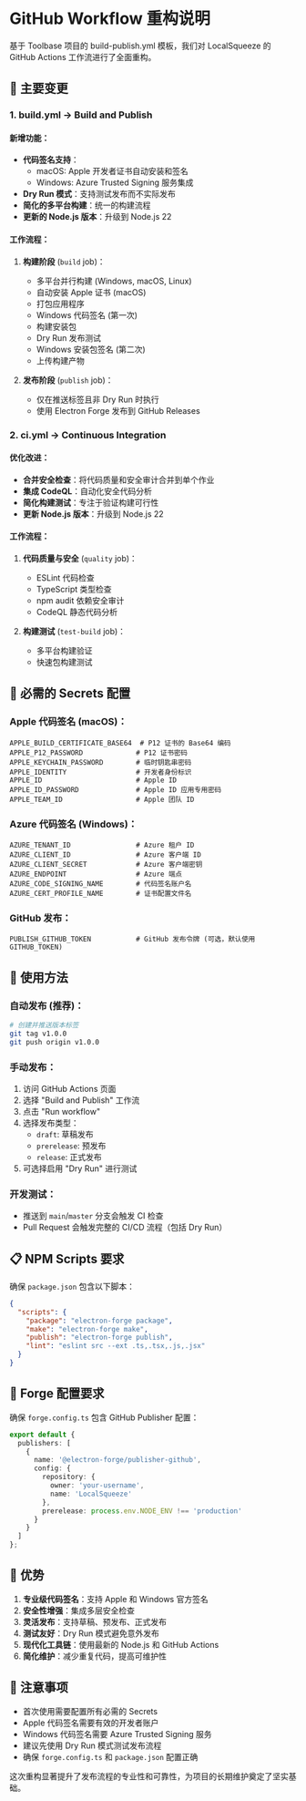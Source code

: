 # GitHub Workflow 重构说明

基于 Toolbase 项目的 build-publish.yml 模板，我们对 LocalSqueeze 的 GitHub Actions 工作流进行了全面重构。

## 🔄 主要变更

### 1. **build.yml → Build and Publish**

#### 新增功能：
- **代码签名支持**：
  - macOS: Apple 开发者证书自动安装和签名
  - Windows: Azure Trusted Signing 服务集成
- **Dry Run 模式**：支持测试发布而不实际发布
- **简化的多平台构建**：统一的构建流程
- **更新的 Node.js 版本**：升级到 Node.js 22

#### 工作流程：
1. **构建阶段** (`build` job)：
   - 多平台并行构建 (Windows, macOS, Linux)
   - 自动安装 Apple 证书 (macOS)
   - 打包应用程序
   - Windows 代码签名 (第一次)
   - 构建安装包
   - Dry Run 发布测试
   - Windows 安装包签名 (第二次)
   - 上传构建产物

2. **发布阶段** (`publish` job)：
   - 仅在推送标签且非 Dry Run 时执行
   - 使用 Electron Forge 发布到 GitHub Releases

### 2. **ci.yml → Continuous Integration**

#### 优化改进：
- **合并安全检查**：将代码质量和安全审计合并到单个作业
- **集成 CodeQL**：自动化安全代码分析
- **简化构建测试**：专注于验证构建可行性
- **更新 Node.js 版本**：升级到 Node.js 22

#### 工作流程：
1. **代码质量与安全** (`quality` job)：
   - ESLint 代码检查
   - TypeScript 类型检查
   - npm audit 依赖安全审计
   - CodeQL 静态代码分析

2. **构建测试** (`test-build` job)：
   - 多平台构建验证
   - 快速包构建测试

## 🔐 必需的 Secrets 配置

### Apple 代码签名 (macOS)：
```
APPLE_BUILD_CERTIFICATE_BASE64  # P12 证书的 Base64 编码
APPLE_P12_PASSWORD             # P12 证书密码
APPLE_KEYCHAIN_PASSWORD        # 临时钥匙串密码
APPLE_IDENTITY                 # 开发者身份标识
APPLE_ID                       # Apple ID
APPLE_ID_PASSWORD              # Apple ID 应用专用密码
APPLE_TEAM_ID                  # Apple 团队 ID
```

### Azure 代码签名 (Windows)：
```
AZURE_TENANT_ID                # Azure 租户 ID
AZURE_CLIENT_ID                # Azure 客户端 ID
AZURE_CLIENT_SECRET            # Azure 客户端密钥
AZURE_ENDPOINT                 # Azure 端点
AZURE_CODE_SIGNING_NAME        # 代码签名账户名
AZURE_CERT_PROFILE_NAME        # 证书配置文件名
```

### GitHub 发布：
```
PUBLISH_GITHUB_TOKEN           # GitHub 发布令牌 (可选，默认使用 GITHUB_TOKEN)
```

## 🚀 使用方法

### 自动发布 (推荐)：
```bash
# 创建并推送版本标签
git tag v1.0.0
git push origin v1.0.0
```

### 手动发布：
1. 访问 GitHub Actions 页面
2. 选择 "Build and Publish" 工作流
3. 点击 "Run workflow"
4. 选择发布类型：
   - `draft`: 草稿发布
   - `prerelease`: 预发布
   - `release`: 正式发布
5. 可选择启用 "Dry Run" 进行测试

### 开发测试：
- 推送到 `main`/`master` 分支会触发 CI 检查
- Pull Request 会触发完整的 CI/CD 流程（包括 Dry Run）

## 📋 NPM Scripts 要求

确保 `package.json` 包含以下脚本：

```json
{
  "scripts": {
    "package": "electron-forge package",
    "make": "electron-forge make",
    "publish": "electron-forge publish",
    "lint": "eslint src --ext .ts,.tsx,.js,.jsx"
  }
}
```

## 🔧 Forge 配置要求

确保 `forge.config.ts` 包含 GitHub Publisher 配置：

```typescript
export default {
  publishers: [
    {
      name: '@electron-forge/publisher-github',
      config: {
        repository: {
          owner: 'your-username',
          name: 'LocalSqueeze'
        },
        prerelease: process.env.NODE_ENV !== 'production'
      }
    }
  ]
};
```

## 🎯 优势

1. **专业级代码签名**：支持 Apple 和 Windows 官方签名
2. **安全性增强**：集成多层安全检查
3. **灵活发布**：支持草稿、预发布、正式发布
4. **测试友好**：Dry Run 模式避免意外发布
5. **现代化工具链**：使用最新的 Node.js 和 GitHub Actions
6. **简化维护**：减少重复代码，提高可维护性

## 📝 注意事项

- 首次使用需要配置所有必需的 Secrets
- Apple 代码签名需要有效的开发者账户
- Windows 代码签名需要 Azure Trusted Signing 服务
- 建议先使用 Dry Run 模式测试发布流程
- 确保 `forge.config.ts` 和 `package.json` 配置正确

这次重构显著提升了发布流程的专业性和可靠性，为项目的长期维护奠定了坚实基础。